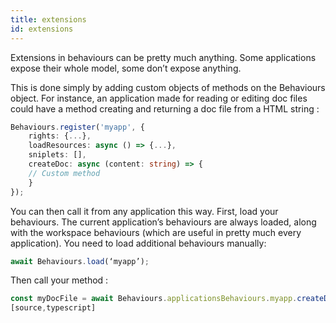 ```yaml
---
title: extensions
id: extensions
---
```

Extensions in behaviours can be pretty much anything. Some applications expose their whole model, some don’t expose anything.

This is done simply by adding custom objects of methods on the Behaviours object. For instance, an application made for reading or editing doc files could have a method creating and returning a doc file from a HTML string :

``` typescript
Behaviours.register('myapp', {
    rights: {...},
    loadResources: async () => {...},
    sniplets: [],
    createDoc: async (content: string) => {
    // Custom method
    }
});
```

You can then call it from any application this way. First, load your behaviours. The current application’s behaviours are always loaded, along with the workspace behaviours (which are useful in pretty much every application). You need to load additional behaviours manually:

``` typescript
await Behaviours.load(‘myapp’);
```

Then call your method :

``` typescript
const myDocFile = await Behaviours.applicationsBehaviours.myapp.createDoc(content);
[source,typescript]
```

